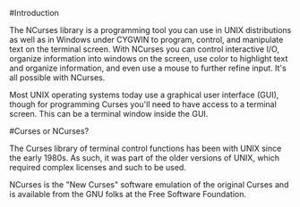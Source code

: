 #Introduction

The NCurses library is a programming tool you can use in UNIX 
distributions as well as in Windows under CYGWIN to program, control, and manipulate text
on the terminal screen. With NCurses you can control interactive I/O, organize information 
into windows on the screen, use color to highlight text and
organize information, and even use a mouse to further refine input. 
It's all possible with NCurses.

Most UNIX operating systems today use a graphical user interface (GUI),
though for programming Curses you'll need to have access to a terminal
screen. This can be a terminal window inside the GUI.

#Curses or NCurses?

The Curses library of terminal control functions has been with UNIX since the early 1980s. As such, it was part of the older versions of UNIX, which
required complex licenses and such to be used.

NCurses is the "New Curses" software emulation of the original Curses and is available from the GNU folks at the Free Software Foundation.


